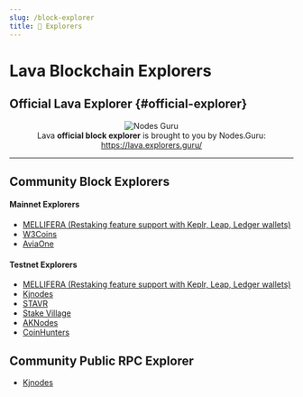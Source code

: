 ```yaml
---
slug: /block-explorer
title: 🔭 Explorers
---
```


# Lava Blockchain Explorers 

## Official Lava Explorer {#official-explorer} 
<center>

![Nodes Guru](/img/explorer/nodes_guru.svg) <br />
Lava **official block explorer** is brought to you by Nodes.Guru: <br />
https://lava.explorers.guru/

</center>

---

## Community Block Explorers 

#### Mainnet Explorers

- [MELLIFERA (Restaking feature support with Keplr, Leap, Ledger wallets) ](https://lava-explorer.mellifera.network/lava)
- [W3Coins](https://lava-explorer.w3coins.io/Lava)
- [AviaOne](https://mainnet.explorer.aviaone.com/lava)


#### Testnet Explorers

- [MELLIFERA (Restaking feature support with Keplr, Leap, Ledger wallets) ](https://lavatest.mellifera.network/lava)
- [Kjnodes](https://explorer.kjnodes.com/lava-testnet)
- [STAVR](https://explorer.stavr.tech/lava-testnet)
- [Stake Village](https://exp.stakevillage.net/Lava-testnet)
- [AKNodes](https://explorer.aknodes.com/LAVA-TESTNET)
- [CoinHunters](https://explorer.coinhunterstr.com/lava)


## Community Public RPC Explorer 
- [Kjnodes](https://services.kjnodes.com/testnet/lava/public-rpc/)

